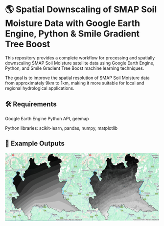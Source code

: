 
# 🌎 Spatial Downscaling of SMAP Soil Moisture Data with Google Earth Engine, Python & Smile Gradient Tree Boost
This repository provides a complete workflow for processing and spatially downscaling SMAP Soil Moisture satellite data using Google Earth Engine, Python, and Smile Gradient Tree Boost machine learning techniques.

The goal is to improve the spatial resolution of SMAP Soil Moisture data from approximately 9km to 1km, making it more suitable for local and regional hydrological applications.


## 🛠️ Requirements
Google Earth Engine Python API, geemap

Python libraries: scikit-learn, pandas, numpy, matplotlib


## 📸 Example Outputs
![image alt](https://github.com/SaeidDaliriSusefi/SMAP-Downscaling/blob/1421b5387fc6f723d625da68de762892e14890ba/Images/SMAP.PNG)
